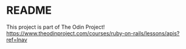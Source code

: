 # README
This project is part of The Odin Project!
https://www.theodinproject.com/courses/ruby-on-rails/lessons/apis?ref=lnav